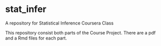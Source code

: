 stat_infer
==========

A repository for Statistical Inference Coursera Class

This repository consist both parts of the Course Project. There are a pdf and a Rmd files for each part.
